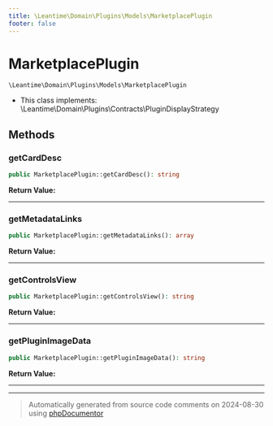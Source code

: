 ```yaml
---
title: \Leantime\Domain\Plugins\Models\MarketplacePlugin
footer: false
---
```


# MarketplacePlugin




`\Leantime\Domain\Plugins\Models\MarketplacePlugin`

* This class implements: \Leantime\Domain\Plugins\Contracts\PluginDisplayStrategy



## Methods

### getCardDesc



```php
public MarketplacePlugin::getCardDesc(): string
```









**Return Value:**





---
### getMetadataLinks



```php
public MarketplacePlugin::getMetadataLinks(): array
```









**Return Value:**





---
### getControlsView



```php
public MarketplacePlugin::getControlsView(): string
```









**Return Value:**





---
### getPluginImageData



```php
public MarketplacePlugin::getPluginImageData(): string
```









**Return Value:**





---


---
> Automatically generated from source code comments on 2024-08-30 using [phpDocumentor](http://www.phpdoc.org/)
